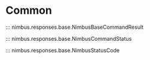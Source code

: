 # Common

::: nimbus.responses.base.NimbusBaseCommandResult

::: nimbus.responses.base.NimbusCommandStatus

::: nimbus.responses.base.NimbusStatusCode
